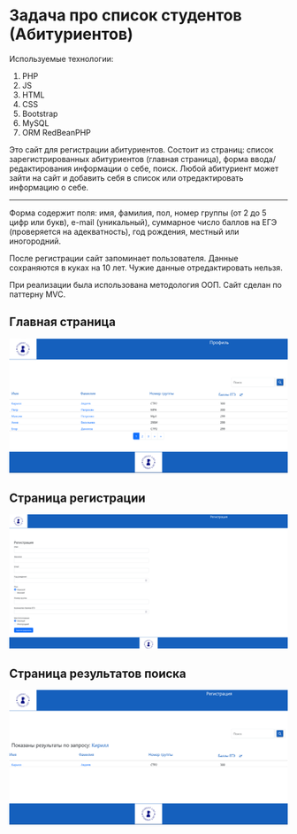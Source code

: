 # Задача про список студентов (Абитуриентов)

Используемые технологии:
1. PHP
2. JS
3. HTML
4. CSS
5. Bootstrap
6. MySQL
7. ORM RedBeanPHP

Это сайт для регистрации абитуриентов. Состоит из страниц: список зарегистрированных абитуриентов (главная страница), форма ввода/редактирования информации о себе, поиск. Любой абитуриент может зайти на сайт и добавить себя в список или отредактировать информацию о себе.

***
Форма содержит поля: имя, фамилия, пол, номер группы (от 2 до 5 цифр или букв), e-mail (уникальный), суммарное число баллов на ЕГЭ (проверяется на адекватность), год рождения, местный или иногородний.

После регистрации сайт запоминает пользователя. Данные сохраняются в куках на 10 лет. Чужие данные отредактировать нельзя.

При реализации была использована методология ООП. Сайт сделан по паттерну MVC. 

## Главная страница

![Главная страница](/public/img/main.png)

## Страница регистрации

![Страница регистрации](/public/img/registration.png)

## Страница результатов поиска

![Результат поиска](/public/img/search.png)
